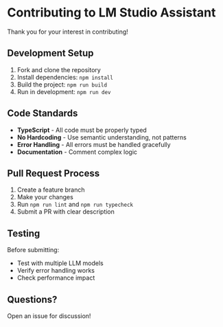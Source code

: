 # Contributing to LM Studio Assistant

Thank you for your interest in contributing!

## Development Setup

1. Fork and clone the repository
2. Install dependencies: `npm install`
3. Build the project: `npm run build`
4. Run in development: `npm run dev`

## Code Standards

- **TypeScript** - All code must be properly typed
- **No Hardcoding** - Use semantic understanding, not patterns
- **Error Handling** - All errors must be handled gracefully
- **Documentation** - Comment complex logic

## Pull Request Process

1. Create a feature branch
2. Make your changes
3. Run `npm run lint` and `npm run typecheck`
4. Submit a PR with clear description

## Testing

Before submitting:
- Test with multiple LLM models
- Verify error handling works
- Check performance impact

## Questions?

Open an issue for discussion!